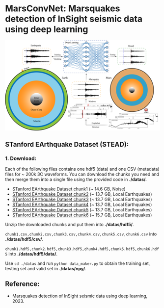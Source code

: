 # MarsConvNet: Marsquakes detection of InSight seismic data using deep learning

![readme1](image/README/readme1.png)

## STanford EArthquake Dataset (STEAD):

### 1. Download:

Each of the following files contains one hdf5 (data) and one CSV (metadata) files for ~ 200k 3C waveforms. You can download the chunks you need and then merge them into a single file using the provided code in **./datas/.**

* [STanford EArthquake Dataset chunk1](https://drive.google.com/file/d/1sgLd3eVIrTMcuWtOQRN1fGmiNQ7vc227/view) (~ 14.6 GB, Noise)
* [STanford EArthquake Dataset chunk2](https://drive.google.com/file/d/1ONNNtiOwFodAAeV-ZWp_-gtWhRcYgU_E/view) (~ 13.7 GB, Local Earthquakes)
* [STanford EArthquake Dataset chunk3](https://drive.google.com/file/d/15bt3WS-mQJmkVY4VOb5LYk45xQBYtkoM/view) (~ 13.7 GB, Local Earthquakes)
* [STanford EArthquake Dataset chunk4](https://drive.google.com/file/d/12Rw-WI9T21g0hrqtF1KiETYzV4rz177k/view) (~ 13.7 GB, Local Earthquakes)
* [STanford EArthquake Dataset chunk5](https://drive.google.com/file/d/1rR6bbqu1yE8N_EVIb3kH3wzPPVLFerFX/view) (~ 13.7 GB, Local Earthquakes)
* [STanford EArthquake Dataset chunk6](https://drive.google.com/file/d/1QfONZf8TBuQlkvKjwJgVMgZub4RDUkH9/view) (~ 15.7 GB, Local Earthquakes)

Unzip the downloaded chunks and put them into **./datas/hdf5/**.

`chunk1.csv,chunk2.csv,chunk3.csv,chunk4.csv,chunk5.csv,chunk6.csv` into **./datas/hdf5/csv/**.

`chunk1.hdf5,chunk2.hdf5,chunk3.hdf5,chunk4.hdf5,chunk5.hdf5,chunk6.hdf5` into **./datas/hdf5/data/**.

Use `cd ./datas` and run `python data_maker.py` to obtain the training set, testing set and valid set in **./datas/npy/**.

## Reference:

* Marsquakes detection of InSight seismic data using deep learning, 2023.
